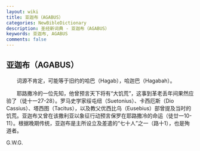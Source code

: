 ```yaml
---
layout: wiki
title: 亚迦布（AGABUS）
categories: NewBibleDictionary
description: 圣经新词典 - 亚迦布（AGABUS）
keywords: 亚迦布, AGABUS
comments: false
---
```


## 亚迦布（AGABUS）

　　词源不肯定，可能等于旧约的哈巴（Hagab），哈迦巴（Hagabah）。

　　耶路撒冷的一位先知，他曾预言天下将有“大饥荒”，这事到革老丢年间果然应验了（徒十一27-28）。罗马史学家绥屯纽（Suetonius）、卡西厄斯（Dio Cassius）、塔西图（Tacitus），以及教父优西比乌（Eusebius）部曾提及当时的饥荒。亚迦布又曾在该撒利亚以象征行动预言保罗在耶路撒冷的命运（徒廿一10-11）。根据晚期传统，亚迦布是主所设立及差遣的“七十人”之一（路十1），也是殉道者。

G.W.G.
